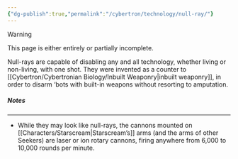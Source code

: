```yaml
---
{"dg-publish":true,"permalink":"/cybertron/technology/null-ray/"}
---
```

  
>[!warning] 
>This page is either entirely or partially incomplete. 

Null-rays are capable of disabling any and all technology, whether living or non-living, with one shot. They were invented as a counter to [[Cybertron/Cybertronian Biology/Inbuilt Weaponry\|inbuilt weaponry]], in order to disarm ‘bots with built-in weapons without resorting to amputation.
##### Notes
---
- While they may look like null-rays, the cannons mounted on [[Characters/Starscream\|Starscream’s]] arms (and the arms of other Seekers) are laser or ion rotary cannons, firing anywhere from 6,000 to 10,000 rounds per minute.
